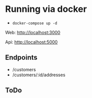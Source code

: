 # Running via docker

- `docker-compose up -d`

Web: [http://localhost:3000](http://localhost:3000)

Api: [http://localhost:5000](http://localhost:5000)

## Endpoints

- /customers
- /customers/:id/addresses

## ToDo

